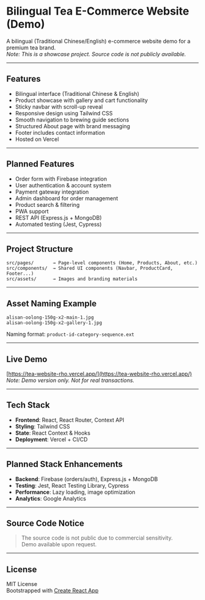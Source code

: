 # Bilingual Tea E-Commerce Website (Demo)

A bilingual (Traditional Chinese/English) e-commerce website demo for a premium tea brand.  
*Note: This is a showcase project. Source code is not publicly available.*

---

## Features

- Bilingual interface (Traditional Chinese & English)
- Product showcase with gallery and cart functionality
- Sticky navbar with scroll-up reveal
- Responsive design using Tailwind CSS
- Smooth navigation to brewing guide sections
- Structured About page with brand messaging
- Footer includes contact information
- Hosted on Vercel

---

## Planned Features

- Order form with Firebase integration
- User authentication & account system
- Payment gateway integration
- Admin dashboard for order management
- Product search & filtering
- PWA support
- REST API (Express.js + MongoDB)
- Automated testing (Jest, Cypress)

---

## Project Structure

```
src/pages/       → Page-level components (Home, Products, About, etc.)
src/components/  → Shared UI components (Navbar, ProductCard, Footer...)
src/assets/      → Images and branding materials
```

---

## Asset Naming Example

```
alisan-oolong-150g-x2-main-1.jpg
alisan-oolong-150g-x2-gallery-1.jpg
```

Naming format: `product-id-category-sequence.ext`

---

## Live Demo

[https://tea-website-rho.vercel.app/](https://tea-website-rho.vercel.app/)  
*Note: Demo version only. Not for real transactions.*

---

## Tech Stack

- **Frontend**: React, React Router, Context API
- **Styling**: Tailwind CSS
- **State**: React Context & Hooks
- **Deployment**: Vercel + CI/CD

---

## Planned Stack Enhancements

- **Backend**: Firebase (orders/auth), Express.js + MongoDB
- **Testing**: Jest, React Testing Library, Cypress
- **Performance**: Lazy loading, image optimization
- **Analytics**: Google Analytics

---

## Source Code Notice

> The source code is not public due to commercial sensitivity.  
> Demo available upon request.

---

## License

MIT License  
Bootstrapped with [Create React App](https://github.com/facebook/create-react-app)
